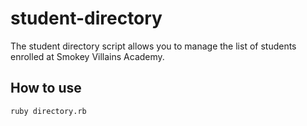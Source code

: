 # student-directory

The student directory script allows you to manage the list of students enrolled
at Smokey Villains Academy.

## How to use ##

```shell
ruby directory.rb
```
